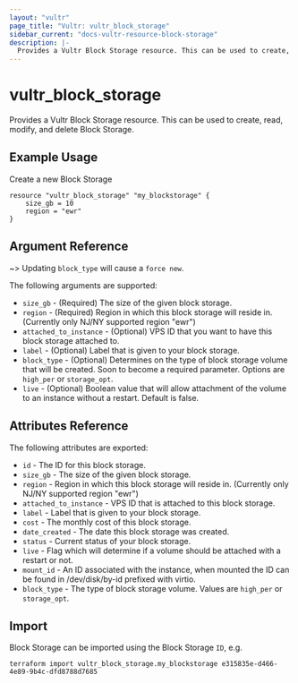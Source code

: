 ```yaml
---
layout: "vultr"
page_title: "Vultr: vultr_block_storage"
sidebar_current: "docs-vultr-resource-block-storage"
description: |-
  Provides a Vultr Block Storage resource. This can be used to create, read, modify, and delete Block Storage.
---
```


# vultr_block_storage

Provides a Vultr Block Storage resource. This can be used to create, read, modify, and delete Block Storage.

## Example Usage

Create a new Block Storage

```hcl
resource "vultr_block_storage" "my_blockstorage" {
	size_gb = 10
	region = "ewr"
}
```

## Argument Reference

~> Updating `block_type` will cause a `force new`.

The following arguments are supported:

* `size_gb` - (Required) The size of the given block storage.
* `region` - (Required) Region in which this block storage will reside in. (Currently only NJ/NY supported region "ewr")
* `attached_to_instance` - (Optional) VPS ID that you want to have this block storage attached to.
* `label` - (Optional) Label that is given to your block storage.
* `block_type` - (Optional)  Determines on the type of block storage volume that will be created. Soon to become a required parameter. Options are `high_per` or `storage_opt`.
* `live` - (Optional) Boolean value that will allow attachment of the volume to an instance without a restart. Default is false.



## Attributes Reference

The following attributes are exported:

* `id` - The ID for this block storage.
* `size_gb` - The size of the given block storage.
* `region` - Region in which this block storage will reside in. (Currently only NJ/NY supported region "ewr")
* `attached_to_instance` - VPS ID that is attached to this block storage.
* `label` - Label that is given to your block storage.
* `cost` - The monthly cost of this block storage.
* `date_created` - The date this block storage was created.
* `status` - Current status of your block storage.
* `live` - Flag which will determine if a volume should be attached with a restart or not.
* `mount_id` - An ID associated with the instance, when mounted the ID can be found in /dev/disk/by-id prefixed with virtio.
* `block_type` - The type of block storage volume. Values are `high_per` or `storage_opt`.

## Import

Block Storage can be imported using the Block Storage `ID`, e.g.

```
terraform import vultr_block_storage.my_blockstorage e315835e-d466-4e89-9b4c-dfd8788d7685
```
